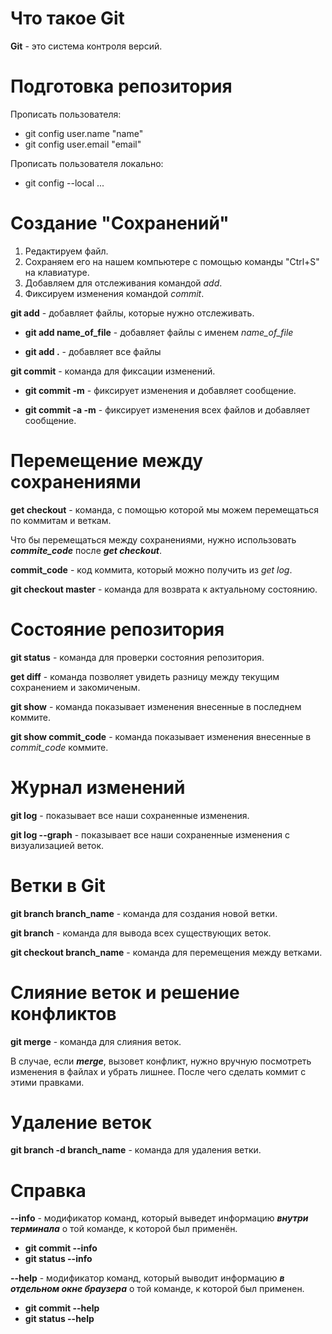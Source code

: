# Что такое Git

**Git** - это система контроля версий.

# Подготовка репозитория

Прописать пользователя:
* git config user.name "name"
* git config user.email "email"

Прописать пользователя локально:
* git config --local ...

# Создание "Сохранений"

1. Редактируем файл.
2. Сохраняем его на нашем компьютере с помощью команды "Ctrl+S" на клавиатуре.
3. Добавляем для отслеживания командой *add*.
4. Фиксируем изменения командой *commit*.

**git add** - добавляет файлы, которые нужно отслеживать.

* **git add name_of_file** - добавляет файлы с именем *name_of_file*

* **git add .** - добавляет все файлы

**git commit** - команда для фиксации изменений.
* **git commit -m** - фиксирует изменения и добавляет сообщение.

* **git commit -a -m** - фиксирует изменения всех файлов и добавляет сообщение.


# Перемещение между сохранениями

**get checkout** - команда, с помощью которой мы можем перемещаться по коммитам и веткам.

Что бы перемещаться между сохранениями, нужно использовать __*commite_code*__ после __*get checkout*__.

**commit_code** - код коммита, который можно получить из *get log*.

**git checkout master** - команда для возврата к актуальному состоянию.

# Состояние репозитория

**git status** - команда для проверки состояния репозитория.

**get diff** - команда позволяет увидеть разницу между текущим сохранением и закомиченым.

**git show** - команда показывает изменения внесенные в последнем коммите.

**git show commit_code** - команда показывает изменения внесенные в *commit_code* коммите.

# Журнал изменений

**git log** - показывает все наши сохраненные изменения.

**git log --graph** - показывает все наши сохраненные изменения с визуализацией веток.

# Ветки в Git

**git branch branch_name** - команда для создания новой ветки.

**git branch** - команда для вывода всех существующих веток.

**git checkout branch_name** - команда для перемещения между ветками.

# Слияние веток и решение конфликтов

**git merge** - команда для слияния веток.

В случае, если __*merge*__, вызовет конфликт, нужно вручную посмотреть изменения в файлах и убрать лишнее. После чего сделать коммит с этими правками.

# Удаление веток

**git branch -d branch_name** - команда для удаления ветки.

# Справка

**--info** - модификатор команд, который выведет информацию *__внутри терминала__* о той команде, к которой был применён.
* **git commit --info**
* **git status --info**

**--help** - модификатор команд, который выводит информацию *__в отдельном окне браузера__* о той команде, к которой был применен.
* **git commit --help**
* **git status --help**
